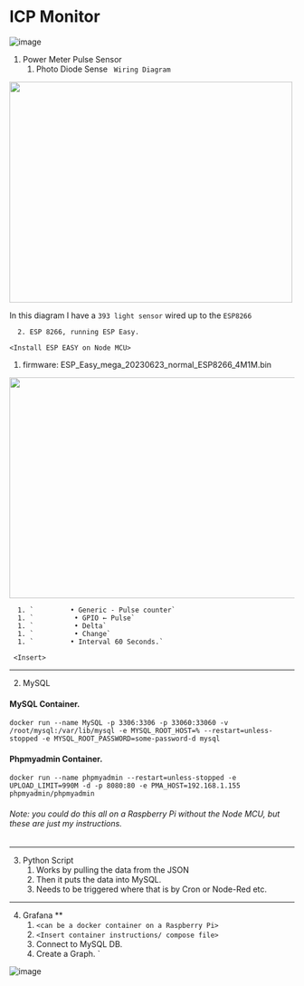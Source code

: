 # ICP Monitor
![image](https://github.com/Fruityski/Live-Power-Usage/assets/41670430/384a4175-4435-466e-b313-9c23da806927)

1) Power Meter Pulse Sensor
      1. Photo Diode Sense
` Wiring Diagram` 
<img src="https://github.com/Fruityski/Live-Power-Usage/assets/41670430/d68ee431-63c7-48d2-968a-858c21b49a52" width="500" height="390">

In this diagram I have a `393 light sensor` wired up to the `ESP8266` 

      2. ESP 8266, running ESP Easy.
`<Install ESP EASY on Node MCU>`
1. firmware: ESP_Easy_mega_20230623_normal_ESP8266_4M1M.bin

<img src="https://github.com/Fruityski/Live-Power-Usage/assets/41670430/86577574-6274-4622-a10b-48a41db84859" width="900" height="390">


 
      1. `         • Generic - Pulse counter`
      1. `          • GPIO ← Pulse`
      1. `          • Delta`
      1. `          • Change`
      1. `         • Interval 60 Seconds.`

   ` <Insert>`


----
2. MySQL 

#### MySQL Container. 
`docker run --name MySQL -p 3306:3306 -p 33060:33060 -v /root/mysql:/var/lib/mysql -e MYSQL_ROOT_HOST=% --restart=unless-stopped -e MYSQL_ROOT_PASSWORD=some-password-d mysql`

#### Phpmyadmin Container.
`docker run --name phpmyadmin --restart=unless-stopped -e UPLOAD_LIMIT=990M -d -p 8080:80 -e PMA_HOST=192.168.1.155 phpmyadmin/phpmyadmin`


###### Note: you could do this all on a Raspberry Pi without the Node MCU, but these are just my instructions. 
----
3) Python Script
      1. Works by pulling the data from the JSON
      2. Then it puts the data into MySQL. 
      3. Needs to be triggered where that is by Cron or Node-Red etc. 
----
4) Grafana **
    1. `<can be a docker container on a Raspberry Pi>`
    2. `<Insert container instructions/ compose file>`
    3. Connect to MySQL DB. 
    4. Create a Graph. `



![image](https://github.com/Fruityski/Live-Power-Usage/assets/41670430/682947c8-0ea1-4cbc-a133-462b9f4ddf62)


















